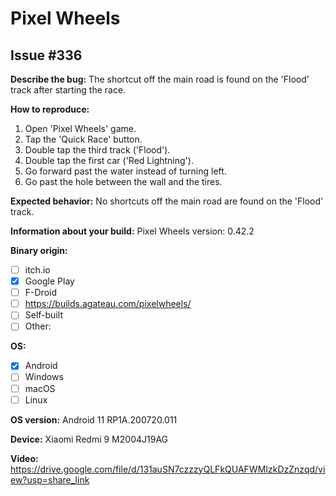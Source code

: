 # Pixel Wheels

## Issue #336

**Describe the bug:** The shortcut off the main road is found on the 'Flood' track after starting the race.

**How to reproduce:**

1. Open 'Pixel Wheels' game.
2. Tap the 'Quick Race' button.
3. Double tap the third track ('Flood').
4. Double tap the first car ('Red Lightning').
5. Go forward past the water instead of turning left.
6. Go past the hole between the wall and the tires.

**Expected behavior:** No shortcuts off the main road are found on the 'Flood' track.

**Information about your build:** Pixel Wheels version: 0.42.2

**Binary origin:**

- [ ] itch.io
- [x] Google Play
- [ ] F-Droid
- [ ] https://builds.agateau.com/pixelwheels/
- [ ] Self-built
- [ ] Other:

**OS:**

- [x] Android
- [ ] Windows
- [ ] macOS
- [ ] Linux

**OS version:** Android 11 RP1A.200720.011

**Device:** Xiaomi Redmi 9 M2004J19AG

**Video:** https://drive.google.com/file/d/131auSN7czzzyQLFkQUAFWMIzkDzZnzqd/view?usp=share_link
